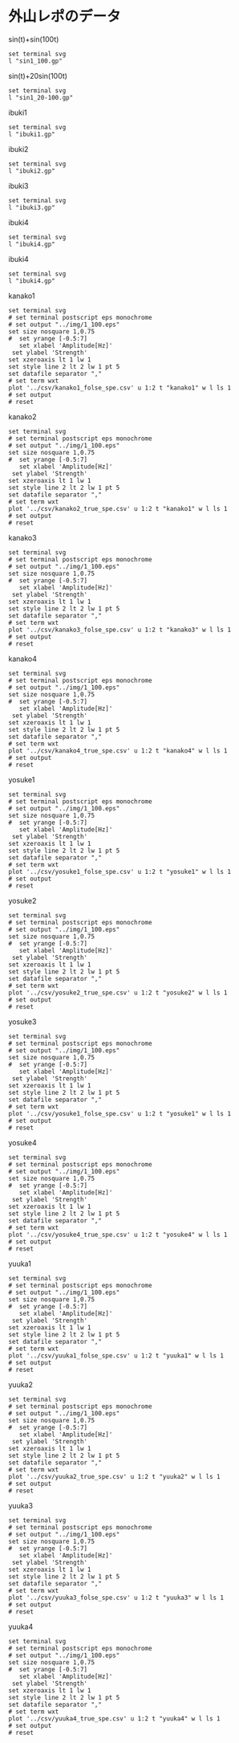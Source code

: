 # 外山レポのデータ

sin(t)+sin(100t)

```gnuplot {cmd=true output="html"}
set terminal svg
l "sin1_100.gp"
```

sin(t)+20sin(100t)

```gnuplot {cmd=true output="html"}
set terminal svg
l "sin1_20-100.gp"
```

ibuki1

```gnuplot {cmd=true output="html"}
set terminal svg
l "ibuki1.gp"
```

ibuki2

```gnuplot {cmd=true output="html"}
set terminal svg
l "ibuki2.gp"
```

ibuki3

```gnuplot {cmd=true output="html"}
set terminal svg
l "ibuki3.gp"
```

ibuki4

```gnuplot {cmd=true output="html"}
set terminal svg
l "ibuki4.gp"
```

ibuki4

```gnuplot {cmd=true output="html"}
set terminal svg
l "ibuki4.gp"
```

kanako1

```gnuplot {cmd=true output="html"}
set terminal svg
# set terminal postscript eps monochrome
# set output "../img/1_100.eps"
set size nosquare 1,0.75
#  set yrange [-0.5:7]
   set xlabel 'Amplitude[Hz]'
 set ylabel 'Strength'
set xzeroaxis lt 1 lw 1
set style line 2 lt 2 lw 1 pt 5
set datafile separator ","
# set term wxt
plot '../csv/kanako1_folse_spe.csv' u 1:2 t "kanako1" w l ls 1
# set output
# reset
```

kanako2

```gnuplot {cmd=true output="html"}
set terminal svg
# set terminal postscript eps monochrome
# set output "../img/1_100.eps"
set size nosquare 1,0.75
#  set yrange [-0.5:7]
   set xlabel 'Amplitude[Hz]'
 set ylabel 'Strength'
set xzeroaxis lt 1 lw 1
set style line 2 lt 2 lw 1 pt 5
set datafile separator ","
# set term wxt
plot '../csv/kanako2_true_spe.csv' u 1:2 t "kanako1" w l ls 1
# set output
# reset
```

kanako3

```gnuplot {cmd=true output="html"}
set terminal svg
# set terminal postscript eps monochrome
# set output "../img/1_100.eps"
set size nosquare 1,0.75
#  set yrange [-0.5:7]
   set xlabel 'Amplitude[Hz]'
 set ylabel 'Strength'
set xzeroaxis lt 1 lw 1
set style line 2 lt 2 lw 1 pt 5
set datafile separator ","
# set term wxt
plot '../csv/kanako3_folse_spe.csv' u 1:2 t "kanako3" w l ls 1
# set output
# reset
```

kanako4

```gnuplot {cmd=true output="html"}
set terminal svg
# set terminal postscript eps monochrome
# set output "../img/1_100.eps"
set size nosquare 1,0.75
#  set yrange [-0.5:7]
   set xlabel 'Amplitude[Hz]'
 set ylabel 'Strength'
set xzeroaxis lt 1 lw 1
set style line 2 lt 2 lw 1 pt 5
set datafile separator ","
# set term wxt
plot '../csv/kanako4_true_spe.csv' u 1:2 t "kanako4" w l ls 1
# set output
# reset
```

yosuke1

```gnuplot {cmd=true output="html"}
set terminal svg
# set terminal postscript eps monochrome
# set output "../img/1_100.eps"
set size nosquare 1,0.75
#  set yrange [-0.5:7]
   set xlabel 'Amplitude[Hz]'
 set ylabel 'Strength'
set xzeroaxis lt 1 lw 1
set style line 2 lt 2 lw 1 pt 5
set datafile separator ","
# set term wxt
plot '../csv/yosuke1_folse_spe.csv' u 1:2 t "yosuke1" w l ls 1  
# set output
# reset
```

yosuke2

```gnuplot {cmd=true output="html"}
set terminal svg
# set terminal postscript eps monochrome
# set output "../img/1_100.eps"
set size nosquare 1,0.75
#  set yrange [-0.5:7]
   set xlabel 'Amplitude[Hz]'
 set ylabel 'Strength'
set xzeroaxis lt 1 lw 1
set style line 2 lt 2 lw 1 pt 5
set datafile separator ","
# set term wxt
plot '../csv/yosuke2_true_spe.csv' u 1:2 t "yosuke2" w l ls 1  
# set output
# reset
```

yosuke3

```gnuplot {cmd=true output="html"}
set terminal svg
# set terminal postscript eps monochrome
# set output "../img/1_100.eps"
set size nosquare 1,0.75
#  set yrange [-0.5:7]
   set xlabel 'Amplitude[Hz]'
 set ylabel 'Strength'
set xzeroaxis lt 1 lw 1
set style line 2 lt 2 lw 1 pt 5
set datafile separator ","
# set term wxt
plot '../csv/yosuke1_folse_spe.csv' u 1:2 t "yosuke1" w l ls 1  
# set output
# reset
```

yosuke4

```gnuplot {cmd=true output="html"}
set terminal svg
# set terminal postscript eps monochrome
# set output "../img/1_100.eps"
set size nosquare 1,0.75
#  set yrange [-0.5:7]
   set xlabel 'Amplitude[Hz]'
 set ylabel 'Strength'
set xzeroaxis lt 1 lw 1
set style line 2 lt 2 lw 1 pt 5
set datafile separator ","
# set term wxt
plot '../csv/yosuke4_true_spe.csv' u 1:2 t "yosuke4" w l ls 1  
# set output
# reset
```

yuuka1

```gnuplot {cmd=true output="html"}
set terminal svg
# set terminal postscript eps monochrome
# set output "../img/1_100.eps"
set size nosquare 1,0.75
#  set yrange [-0.5:7]
   set xlabel 'Amplitude[Hz]'
 set ylabel 'Strength'
set xzeroaxis lt 1 lw 1
set style line 2 lt 2 lw 1 pt 5
set datafile separator ","
# set term wxt
plot '../csv/yuuka1_folse_spe.csv' u 1:2 t "yuuka1" w l ls 1  
# set output
# reset
```

yuuka2

```gnuplot {cmd=true output="html"}
set terminal svg
# set terminal postscript eps monochrome
# set output "../img/1_100.eps"
set size nosquare 1,0.75
#  set yrange [-0.5:7]
   set xlabel 'Amplitude[Hz]'
 set ylabel 'Strength'
set xzeroaxis lt 1 lw 1
set style line 2 lt 2 lw 1 pt 5
set datafile separator ","
# set term wxt
plot '../csv/yuuka2_true_spe.csv' u 1:2 t "yuuka2" w l ls 1  
# set output
# reset
```

yuuka3

```gnuplot {cmd=true output="html"}
set terminal svg
# set terminal postscript eps monochrome
# set output "../img/1_100.eps"
set size nosquare 1,0.75
#  set yrange [-0.5:7]
   set xlabel 'Amplitude[Hz]'
 set ylabel 'Strength'
set xzeroaxis lt 1 lw 1
set style line 2 lt 2 lw 1 pt 5
set datafile separator ","
# set term wxt
plot '../csv/yuuka3_folse_spe.csv' u 1:2 t "yuuka3" w l ls 1  
# set output
# reset
```

yuuka4

```gnuplot {cmd=true output="html"}
set terminal svg
# set terminal postscript eps monochrome
# set output "../img/1_100.eps"
set size nosquare 1,0.75
#  set yrange [-0.5:7]
   set xlabel 'Amplitude[Hz]'
 set ylabel 'Strength'
set xzeroaxis lt 1 lw 1
set style line 2 lt 2 lw 1 pt 5
set datafile separator ","
# set term wxt
plot '../csv/yuuka4_true_spe.csv' u 1:2 t "yuuka4" w l ls 1  
# set output
# reset
```
